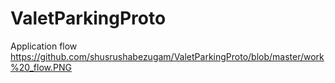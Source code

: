 # ValetParkingProto
Application flow
https://github.com/shusrushabezugam/ValetParkingProto/blob/master/work%20_flow.PNG
